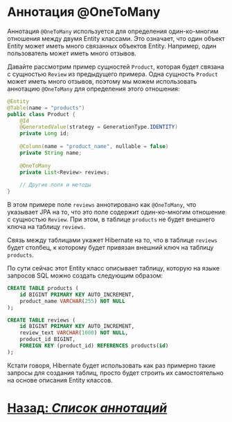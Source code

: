 # Аннотация @OneToMany

Аннотация `@OneToMany` используется для определения один-ко-многим отношения между двумя Entity классами. Это означает, что один объект Entity может иметь много связанных объектов Entity. Например, один пользователь может иметь много отзывов.

Давайте рассмотрим пример сущностей `Product`, которая будет связана с сущностью `Review` из предыдущего примера. Одна сущность `Product` может иметь много отзывов, поэтому мы можем использовать аннотацию `@OneToMany` для определения этого отношения:

```java
@Entity
@Table(name = "products")
public class Product {
    @Id
    @GeneratedValue(strategy = GenerationType.IDENTITY)
    private Long id;
    
    @Column(name = "product_name", nullable = false)
    private String name;
    
    @OneToMany
    private List<Review> reviews;
    
    // Другие поля и методы
}
```

В этом примере поле `reviews` аннотировано как `@OneToMany`, что указывает JPA на то, что это поле содержит один-ко-многим отношение с сущностью `Review`. При этом, в таблице `products` не будет внешнего ключа на таблицу `reviews`.

Связь между таблицами укажет Hibernate на то, что в таблице `reviews` будет столбец, к которому будет привязан внешний ключ на таблицу `products`.

По сути сейчас этот Entity класс описывает таблицу, которую на языке запросов SQL можно создать следующим образом:

```sql
CREATE TABLE products (
    id BIGINT PRIMARY KEY AUTO_INCREMENT,
    product_name VARCHAR(255) NOT NULL
);

CREATE TABLE reviews (
    id BIGINT PRIMARY KEY AUTO_INCREMENT,
    review_text VARCHAR(1000) NOT NULL,
    product_id BIGINT,
    FOREIGN KEY (product_id) REFERENCES products(id)
);
```

Кстати говоря, Hibernate будет использовать как раз примерно такие запросы для создания таблиц, просто будет строить их самостоятельно на основе описания Entity классов.

# [**Назад**: *Список аннотаций*](entity.md)


